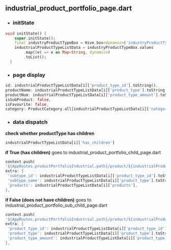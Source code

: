 ## industrial_product_portfolio_page.dart

- ### initState

```dart
void initState() {
    super.initState();
    final industryProductTypeBox = Hive.box<dynamic>('industryProductTypeBox');
    industrialProductTypeListData = industryProductTypeBox.values
        .map((e) => e as Map<String, dynamic>)
        .toList();
  }
```
- ### page display
```dart
id: industrialProductTypeListData[i]['product_type_id'].toString(),
productName: industrialProductTypeListData[i]['product_type'].toString(),
productNum: industrialProductTypeListData[i]['product_type_amount'].toString(),
isSubProduct: false,
isFavourite: false,
category: ProductCategory.all[industrialProductTypeListData[i]['category'] as int],

```
- ### data dispatch
**check whether productType has children**
```dart
industrialProductTypeListData[i]['has_children']
```
**if True (has children)** 
goes to industrial_product_portfolio_child_page.dart
```dart
context.push(
'${AppRoutes.productPortfolioIndustrial.path}/product/${industrialProductTypeListData[i]['category']}/${industrialProductTypeListData[i]['product_type_id']}/${industrialProductTypeListData[i]['product_type_id']}',
extra: {
 'subtype_id': industrialProductTypeListData[i]['product_type_id'].toString(),
 'subtype_name': industrialProductTypeListData[i]['product_type'].toString(),
 'products': industrialProductTypeListData[i]['products'],  
},
```
**if False (does not have children)** 
goes to industrial_product_portfolio_sub_child_page.dart

```dart
context.push(
'${AppRoutes.productPortfolioIndustrial.path}/product/${industrialProductTypeListData[i]['category']}/${industrialProductTypeListData[i]['product_type_id']}/',
extra: {
 'product_type_id': industrialProductTypeListData[i]['product_type_id'].toString(),
 'product_type': industrialProductTypeListData[i]['product_type'].toString(),
 'product_type_amount': industrialProductTypeListData[i]['product_type_amount'].toString(),
},
```